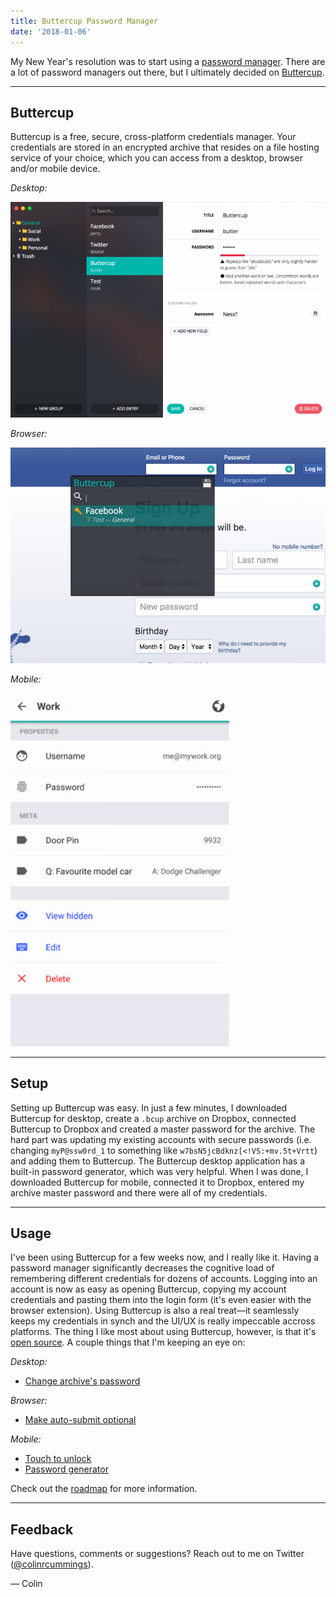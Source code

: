 ```yaml
---
title: Buttercup Password Manager
date: '2018-01-06'
---
```


My New Year's resolution was to start using a [password manager](https://www.youtube.com/watch?v=xHSnHj-zKF4). There are a lot of password managers out there, but I ultimately decided on [Buttercup](https://buttercup.pw/).

---

## Buttercup

Buttercup is a free, secure, cross-platform credentials manager. Your credentials are stored in an encrypted archive that resides on a file hosting service of your choice, which you can access from a desktop, browser and/or mobile device.

_Desktop:_

![Buttercup desktop](./images/desktop.jpg)

_Browser:_

![Buttercup browser](./images/browser.jpg)

_Mobile:_

![Buttercup mobile](./images/mobile.jpg)

---

## Setup

Setting up Buttercup was easy. In just a few minutes, I downloaded Buttercup for desktop, create a `.bcup` archive on Dropbox, connected Buttercup to Dropbox and created a master password for the archive. The hard part was updating my existing accounts with secure passwords (i.e. changing `myP@ssw0rd_1` to something like `w7bsN5jcBdknz[<!VS:+mv.5t+Vrtt`) and adding them to Buttercup. The Buttercup desktop application has a built-in password generator, which was very helpful. When I was done, I downloaded Buttercup for mobile, connected it to Dropbox, entered my archive master password and there were all of my credentials.

---

## Usage

I've been using Buttercup for a few weeks now, and I really like it. Having a password manager significantly decreases the cognitive load of remembering different credentials for dozens of accounts. Logging into an account is now as easy as opening Buttercup, copying my account credentials and pasting them into the login form (it's even easier with the browser extension). Using Buttercup is also a real treat—it seamlessly keeps my credentials in synch and the UI/UX is really impeccable accross platforms. The thing I like most about using Buttercup, however, is that it's [open source](https://opensource.org/faq#osd). A couple things that I'm keeping an eye on:

_Desktop:_

- [Change archive's password](https://github.com/buttercup/buttercup-desktop/issues/78)

_Browser:_

- [Make auto-submit optional](https://github.com/buttercup/buttercup-browser-extension/issues/94)

_Mobile:_

- [Touch to unlock](https://github.com/buttercup/buttercup-mobile/issues/22)
- [Password generator](https://github.com/buttercup/buttercup-mobile/issues/23)

Check out the [roadmap](https://github.com/buttercup/roadmap) for more information.

---

## Feedback

Have questions, comments or suggestions? Reach out to me on Twitter ([@colinrcummings](https://twitter.com/colinrcummings)).

— Colin
